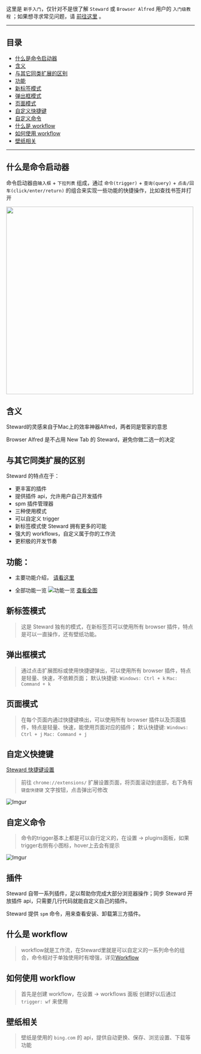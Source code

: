 这里是 `新手入门`，仅针对不是很了解 `Steward` 或 `Browser Alfred` 用户的 `入门级教程` ；如果想寻求常见问题，请 [前往这里](FAQ.md) 。

***

目录
---

- [什么是命令启动器](#什么是命令启动器)
- [含义](#含义)
- [与其它同类扩展的区别](#与其它同类扩展的区别)
- [功能](#功能)
- [新标签模式](#新标签模式)
- [弹出框模式](#弹出框模式)
- [页面模式](#页面模式)
- [自定义快捷键](#自定义快捷键)
- [自定义命令](#自定义命令)
- [什么是 workflow](#什么是workflow)
- [如何使用 workflow](#如何使用workflow)
- [壁纸相关](#壁纸相关)

***

什么是命令启动器
---
命令启动器由`输入框` + `下拉列表` 组成，通过 `命令(trigger)` + `查询(query)` + `点击/回车(click/enter/return)` 的组合来实现一些功能的快捷操作，比如查找书签并打开

<img src="https://i.imgur.com/yuleGAG.png" width="500" />

含义
---
Steward的灵感来自于Mac上的效率神器Alfred，两者同是管家的意思    

Browser Alfred 是不占用 New Tab 的 Steward，避免你做二选一的决定

与其它同类扩展的区别
---
Steward 的特点在于：
- 更丰富的插件
- 提供插件 api，允许用户自己开发插件
- spm 插件管理器
- 三种使用模式
- 可以自定义 trigger
- 新标签模式使 Steward 拥有更多的可能
- 强大的 workflows，自定义属于你的工作流
- 更积极的开发节奏

功能：
---
- 主要功能介绍， [请看这里](features.md)

- 全部功能一览
  ![功能一览](http://owsjc7iz3.bkt.clouddn.com/Steward%E5%8A%9F%E8%83%BD%E8%A1%A8.png)
  [查看全图](http://owsjc7iz3.bkt.clouddn.com/Steward%E5%8A%9F%E8%83%BD%E8%A1%A8.png)

新标签模式
---
> 这是 Steward 独有的模式，在新标签页可以使用所有 browser 插件，特点是可以一直操作，还有壁纸功能。

弹出框模式
---
> 通过点击扩展图标或使用快捷键弹出，可以使用所有 browser 插件，特点是轻量、快速，不依赖页面；
> 默认快捷键: `Windows: Ctrl + k` `Mac: Command + k`     

页面模式
---
> 在每个页面内通过快捷键唤出，可以使用所有 browser 插件以及页面插件，特点是轻量、快速，能使用页面对应的插件；
> 默认快捷键: `Windows: Ctrl + j` `Mac: Command + j`   

自定义快捷键
---
[Steward 快捷键设置](http://bbs.oksteward.com/topic/5a4c77c90f590c684784a3b1)
> 前往 `chrome://extensions/` 扩展设置页面，将页面滚动到底部，右下角有 `键盘快捷键` 文字按钮，点击弹出可修改

![Imgur](https://i.imgur.com/ZEKLS4C.png)

自定义命令
---
> 命令的trigger基本上都是可以自行定义的，在设置 -> plugins面板，如果trigger右侧有小图标，hover上去会有提示

![Imgur](https://i.imgur.com/8K6buyw.png)

插件
---
Steward 自带一系列插件，足以帮助你完成大部分浏览器操作；同步 Steward 开放插件 api，只需要几行代码就能自定义自己的插件。

Steward 提供 `spm` 命令，用来查看安装、卸载第三方插件。

什么是 workflow
---
> workflow就是工作流，在Steward里就是可以自定义的一系列命令的组合，命令相对于单独使用时有增强，详见[Workflow](Workflows.md)

如何使用 workflow
---
> 首先是创建 workflow，在设置 -> workflows 面板
> 创建好以后通过 `trigger: wf` 来使用

壁纸相关
---
> 壁纸是使用的 `bing.com` 的 api，提供自动更换、保存、浏览设置、下载等功能
